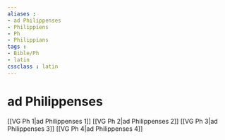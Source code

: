 ```yaml
---
aliases : 
- ad Philippenses
- Philippiens
- Ph
- Philippians
tags : 
- Bible/Ph
- latin
cssclass : latin
---
```


# ad Philippenses

[[VG Ph 1|ad Philippenses 1]]
[[VG Ph 2|ad Philippenses 2]]
[[VG Ph 3|ad Philippenses 3]]
[[VG Ph 4|ad Philippenses 4]]
